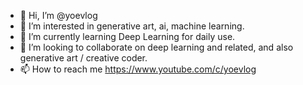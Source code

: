 - 👋 Hi, I’m @yoevlog
- 👀 I’m interested in generative art, ai, machine learning.
- 🌱 I’m currently learning Deep Learning for daily use.
- 💞️ I’m looking to collaborate on deep learning and related, and also generative art / creative coder.
- 📫 How to reach me https://www.youtube.com/c/yoevlog

<!---
yoevlog/yoevlog is a ✨ special ✨ repository because its `README.md` (this file) appears on your GitHub profile.
You can click the Preview link to take a look at your changes.
--->
